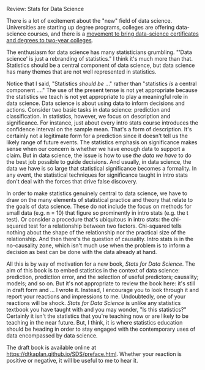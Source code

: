 Review: Stats for Data Science

There is a lot of excitement about the "new" field of data science. Universities are starting up degree programs, colleges are offering data-science courses, and there is a [movement to bring data-science certificates and degrees to two-year colleges](https://www.amstat.org/ASA/Education/Two-Year-College-Data-Science-Summit.aspx).

The enthusiasm for data science has many statisticians grumbling. "'Data science' is just a rebranding of statistics." I think it's much more than that. Statistics should be a central component of data science, but data science has many themes that are not well represented in statistics.

Notice that I said, "Statistics *should be* ..." rather than "statistics *is* a central component ...." The use of the present tense is not yet appropriate because the statistics we teach is not yet appropriate to play a meaningful role in data science. Data science is about using data to inform decisions and actions. Consider two basic tasks in data science: prediction and classification. In statistics, however, we focus on description and significance. For instance, just about every intro stats course introduces the confidence interval on the sample mean. That's a form of description. It's certainly not a legitimate form for a prediction since it doesn't tell us the likely range of future events. The statistics emphasis on significance makes sense when our concern is whether we have enough data to support a claim. But in data science, the issue is how to use *the data we have* to do the best job possible to guide decisions. And usually, in data science, the data we have is so large that statistical significance becomes a formality. In any event, the statistical techniques for significance taught in intro stats don't deal with the forces that drive false discovery.

In order to make statistics genuinely central to data science, we have to draw on the many elements of statistical practice and theory that relate to the goals of data science. These do not include the focus on methods for small data (e.g. n = 10) that figure so prominently in intro stats (e.g. the t test). Or consider a procedure that's ubiquitous in intro stats: the chi-squared test for a relationship between two factors. Chi-squared tells nothing about the shape of the relationship nor the practical size of the relationship. And then there's the question of causality. Intro stats is in the no-causality zone, which isn't much use when  the problem is to inform a decision as best can be done with the data already at hand.

All this is by way of motivation for a new book, *Stats for Data Science*. The aim of this book is to embed statistics in the context of data science:  prediction, prediction error, and the selection of useful predictors; causality; models; and so on. But it's not appropriate to review the book here: it's still in draft form and ... I wrote it. Instead, I encourage you to look through it and report your reactions and impressions to me. Undoubtedly, one of your reactions will be shock. *Stats for Data Science* is unlike any statistics textbook you have taught with and you may wonder, "Is this statistics?" Certainly it isn't the statistics that you're teaching now or are likely to be teaching in the near future. But, I think, it is where statistics education should be heading in order to stay engaged with the contemporary uses of data encompassed by data science.

The draft book is available online at <https://dtkaplan.github.io/SDS/preface.html>. Whether your reaction is positive or negative, it will be useful to me to hear it.
